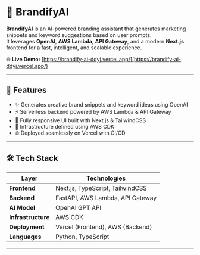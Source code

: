 # 🧠 BrandifyAI

**BrandifyAI** is an AI-powered branding assistant that generates marketing snippets and keyword suggestions based on user prompts.  
It leverages **OpenAI**, **AWS Lambda**, **API Gateway**, and a modern **Next.js** frontend for a fast, intelligent, and scalable experience.

🌐 **Live Demo:** [https://brandify-ai-ddyj.vercel.app/](https://brandify-ai-ddyj.vercel.app/)

---

## 🚀 Features

- ✨ Generates creative brand snippets and keyword ideas using OpenAI
- ⚡ Serverless backend powered by AWS Lambda & API Gateway
- 🧩 Fully responsive UI built with Next.js & TailwindCSS
- 🧱 Infrastructure defined using AWS CDK
- 🌐 Deployed seamlessly on Vercel with CI/CD

---

## 🛠️ Tech Stack

| Layer | Technologies |
|--------|---------------|
| **Frontend** | Next.js, TypeScript, TailwindCSS |
| **Backend** | FastAPI, AWS Lambda, API Gateway |
| **AI Model** | OpenAI GPT API |
| **Infrastructure** | AWS CDK |
| **Deployment** | Vercel (Frontend), AWS (Backend) |
| **Languages** | Python, TypeScript |

---
